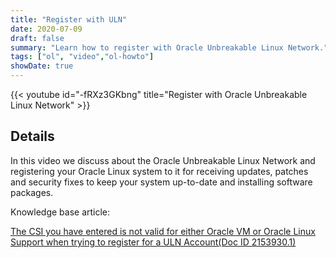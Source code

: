 ```yaml
---
title: "Register with ULN"
date: 2020-07-09
draft: false
summary: "Learn how to register with Oracle Unbreakable Linux Network."
tags: ["ol", "video","ol-howto"]
showDate: true
---
```


{{< youtube id="-fRXz3GKbng" title="Register with Oracle Unbreakable Linux Network" >}}

## Details

In this video we discuss about the Oracle Unbreakable Linux Network and registering your Oracle Linux system to it for receiving updates, patches and security fixes to keep your system up-to-date and installing software packages.

Knowledge base article:

[The CSI you have entered is not valid for either Oracle VM or Oracle Linux Support when trying to register for a ULN Account(Doc ID 2153930.1)](https://support.oracle.com/epmos/faces/DocumentDisplay?_afrLoop=260239074690652&id=2153930.1&_afrWindowMode=0&_adf.ctrl-state=j4ollf1at_694)

